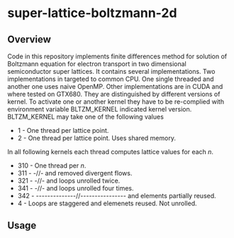 super-lattice-boltzmann-2d
==========================

Overview
--------
Code in this repository implements finite differences method for solution of Boltzmann equation for electron transport in two dimensional semiconductor super lattices. It contains several implementations. Two implementations in targeted 
to common CPU. One single threaded and another one uses naive OpenMP. Other
implementations are in CUDA and where tested on GTX680. They are distinguished 
by different versions of kernel. To activate one or another kernel they have to
be re-complied with environment variable BLTZM_KERNEL indicated kernel version.
BLTZM_KERNEL may take one of the following values

* 1	     - One thread per lattice point.
* 2          - One thread per lattice point. Uses shared memory.

In all following kernels each thread computes lattice values for each <em>n</em>.
* 310	     - One thread per <em>n</em>.
* 311 	     - -//- and removed divergent flows.
* 321 	     - -//- and loops unrolled twice.
* 341	     - -//- and loops unrolled four times.
* 342	     - --------------//---------------- and elements partially reused.
* 4	     - Loops are staggered and elemenets reused. Not unrolled.

Usage
-----

